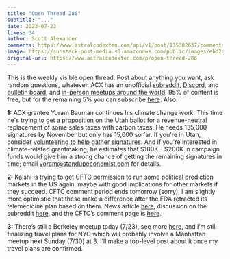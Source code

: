 ```yaml
---
title: "Open Thread 286"
subtitle: "..."
date: 2023-07-23
likes: 34
author: Scott Alexander
comments: https://www.astralcodexten.com/api/v1/post/135382637/comments?&all_comments=true
image: https://substack-post-media.s3.amazonaws.com/public/images/ebd2a7a2-caef-4fab-832c-309c73a9f74c_255x255.webp
original-url: https://www.astralcodexten.com/p/open-thread-286
---
```

This is the weekly visible open thread. Post about anything you want, ask random questions, whatever. ACX has an unofficial [subreddit](https://www.reddit.com/r/slatestarcodex/), [Discord](https://discord.gg/RTKtdut), and [bulletin board](https://www.datasecretslox.com/index.php), and [in-person meetups around the world](https://www.lesswrong.com/community?filters%5B0%5D=SSC). 95% of content is free, but for the remaining 5% you can subscribe [here](https://astralcodexten.substack.com/subscribe?). Also:

**1:** ACX grantee Yoram Bauman continues his climate change work. This time he's trying to get [a proposition](https://www.cleanthedarnair.org/) on the Utah ballot for a revenue-neutral replacement of some sales taxes with carbon taxes. He needs 135,000 signatures by November but only has 15,000 so far. If you're in Utah, consider [volunteering to help gather signatures.](https://www.cleanthedarnair.org/guide-to-signature-gathering-in-utah/) And if you're interested in climate-related grantmaking, he estimates that $100K - $200K in campaign funds would give him a strong chance of getting the remaining signatures in time; email [yoram@standupeconomist.com](mailto:yoram@standupeconomist.com) for details.

**2:** Kalshi is trying to get CFTC permission to run some political prediction markets in the US again, maybe with good implications for other markets if they succeed. CFTC comment period ends tomorrow (sorry), I am slightly more optimistic that these make a difference after the FDA retracted its telemedicine plan based on them. News article [here](https://www.coindesk.com/policy/2023/06/24/cftc-kicks-off-review-of-kalshis-congressional-control-prediction-markets/), discussion on the subreddit [here](https://www.reddit.com/r/slatestarcodex/comments/1556dh9/please_consider_leaving_the_cftc_a_public_comment/), and the CFTC’s comment page is [here](https://comments.cftc.gov/PublicComments/CommentForm.aspx?id=7394).

**3:** There’s still a Berkeley meetup today (7/23), see more [here](https://astralcodexten.substack.com/p/berkeley-meetup-on-sunday-special), and I’m still finalizing travel plans for NYC which will probably involve a Manhattan meetup next Sunday (7/30) at 3. I’ll make a top-level post about it once my travel plans are confirmed.
